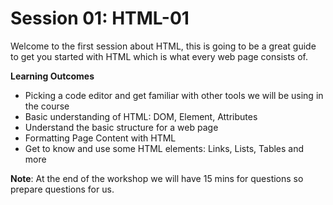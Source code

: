 # Session 01: HTML-01
Welcome to the first session about HTML, this is going to be a great guide to get you started with HTML which is what every web page consists of.

**Learning Outcomes**
- Picking a code editor and get familiar with other tools we will be using in the course 
- Basic understanding of HTML: DOM, Element, Attributes
- Understand the basic structure for a web page 
- Formatting Page Content with HTML
- Get to know and use some HTML elements: Links, Lists, Tables and more

**Note**: At the end of the workshop we will have 15 mins for questions so prepare questions for us.
